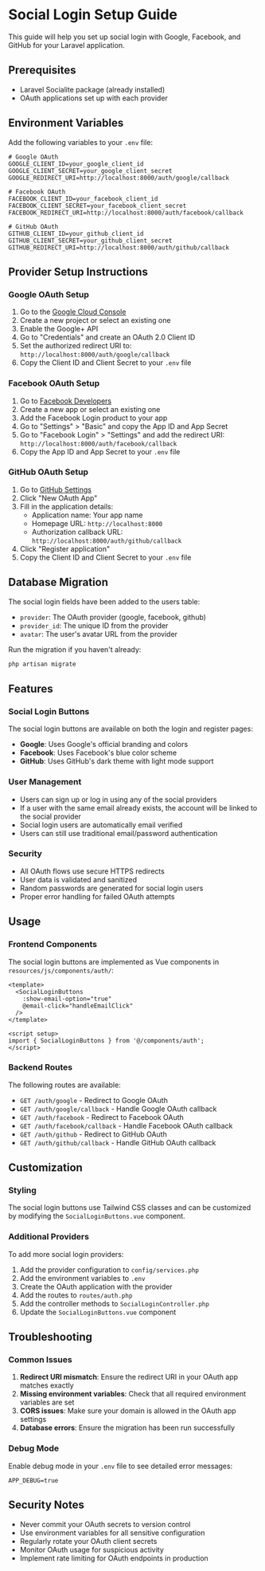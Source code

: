 # Social Login Setup Guide

This guide will help you set up social login with Google, Facebook, and GitHub for your Laravel application.

## Prerequisites

- Laravel Socialite package (already installed)
- OAuth applications set up with each provider

## Environment Variables

Add the following variables to your `.env` file:

```env
# Google OAuth
GOOGLE_CLIENT_ID=your_google_client_id
GOOGLE_CLIENT_SECRET=your_google_client_secret
GOOGLE_REDIRECT_URI=http://localhost:8000/auth/google/callback

# Facebook OAuth
FACEBOOK_CLIENT_ID=your_facebook_client_id
FACEBOOK_CLIENT_SECRET=your_facebook_client_secret
FACEBOOK_REDIRECT_URI=http://localhost:8000/auth/facebook/callback

# GitHub OAuth
GITHUB_CLIENT_ID=your_github_client_id
GITHUB_CLIENT_SECRET=your_github_client_secret
GITHUB_REDIRECT_URI=http://localhost:8000/auth/github/callback
```

## Provider Setup Instructions

### Google OAuth Setup

1. Go to the [Google Cloud Console](https://console.cloud.google.com/)
2. Create a new project or select an existing one
3. Enable the Google+ API
4. Go to "Credentials" and create an OAuth 2.0 Client ID
5. Set the authorized redirect URI to: `http://localhost:8000/auth/google/callback`
6. Copy the Client ID and Client Secret to your `.env` file

### Facebook OAuth Setup

1. Go to [Facebook Developers](https://developers.facebook.com/)
2. Create a new app or select an existing one
3. Add the Facebook Login product to your app
4. Go to "Settings" > "Basic" and copy the App ID and App Secret
5. Go to "Facebook Login" > "Settings" and add the redirect URI: `http://localhost:8000/auth/facebook/callback`
6. Copy the App ID and App Secret to your `.env` file

### GitHub OAuth Setup

1. Go to [GitHub Settings](https://github.com/settings/developers)
2. Click "New OAuth App"
3. Fill in the application details:
   - Application name: Your app name
   - Homepage URL: `http://localhost:8000`
   - Authorization callback URL: `http://localhost:8000/auth/github/callback`
4. Click "Register application"
5. Copy the Client ID and Client Secret to your `.env` file

## Database Migration

The social login fields have been added to the users table:

- `provider`: The OAuth provider (google, facebook, github)
- `provider_id`: The unique ID from the provider
- `avatar`: The user's avatar URL from the provider

Run the migration if you haven't already:

```bash
php artisan migrate
```

## Features

### Social Login Buttons

The social login buttons are available on both the login and register pages:

- **Google**: Uses Google's official branding and colors
- **Facebook**: Uses Facebook's blue color scheme
- **GitHub**: Uses GitHub's dark theme with light mode support

### User Management

- Users can sign up or log in using any of the social providers
- If a user with the same email already exists, the account will be linked to the social provider
- Social login users are automatically email verified
- Users can still use traditional email/password authentication

### Security

- All OAuth flows use secure HTTPS redirects
- User data is validated and sanitized
- Random passwords are generated for social login users
- Proper error handling for failed OAuth attempts

## Usage

### Frontend Components

The social login buttons are implemented as Vue components in `resources/js/components/auth/`:

```vue
<template>
  <SocialLoginButtons
    :show-email-option="true"
    @email-click="handleEmailClick"
  />
</template>

<script setup>
import { SocialLoginButtons } from '@/components/auth';
</script>
```

### Backend Routes

The following routes are available:

- `GET /auth/google` - Redirect to Google OAuth
- `GET /auth/google/callback` - Handle Google OAuth callback
- `GET /auth/facebook` - Redirect to Facebook OAuth
- `GET /auth/facebook/callback` - Handle Facebook OAuth callback
- `GET /auth/github` - Redirect to GitHub OAuth
- `GET /auth/github/callback` - Handle GitHub OAuth callback

## Customization

### Styling

The social login buttons use Tailwind CSS classes and can be customized by modifying the `SocialLoginButtons.vue` component.

### Additional Providers

To add more social login providers:

1. Add the provider configuration to `config/services.php`
2. Add the environment variables to `.env`
3. Create the OAuth application with the provider
4. Add the routes to `routes/auth.php`
5. Add the controller methods to `SocialLoginController.php`
6. Update the `SocialLoginButtons.vue` component

## Troubleshooting

### Common Issues

1. **Redirect URI mismatch**: Ensure the redirect URI in your OAuth app matches exactly
2. **Missing environment variables**: Check that all required environment variables are set
3. **CORS issues**: Make sure your domain is allowed in the OAuth app settings
4. **Database errors**: Ensure the migration has been run successfully

### Debug Mode

Enable debug mode in your `.env` file to see detailed error messages:

```env
APP_DEBUG=true
```

## Security Notes

- Never commit your OAuth secrets to version control
- Use environment variables for all sensitive configuration
- Regularly rotate your OAuth client secrets
- Monitor OAuth usage for suspicious activity
- Implement rate limiting for OAuth endpoints in production

